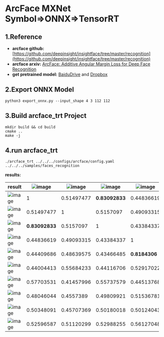 # ArcFace MXNet Symbol=>ONNX=>TensorRT

## 1.Reference
- **arcface github:** [https://github.com/deepinsight/insightface/tree/master/recognition](https://github.com/deepinsight/insightface/tree/master/recognition)
- **arcface arxiv:** [ArcFace: Additive Angular Margin Loss for Deep Face Recognition](https://arxiv.org/abs/1801.07698)
- **get pretrained model:** [BaiduDrive](https://pan.baidu.com/s/1wuRTf2YIsKt76TxFufsRNA) and [Dropbox](https://www.dropbox.com/s/tj96fsm6t6rq8ye/model-r100-arcface-ms1m-refine-v2.zip?dl=0)


## 2.Export ONNX Model
```
python3 export_onnx.py --input_shape 4 3 112 112
```

## 3.Build arcface_trt Project
```
mkdir build && cd build
cmake ..
make -j
```

## 4.run arcface_trt
```
./arcface_trt ../../../configs/arcface/config.yaml ../../../samples/faces_recognition
```
**results:**

result|![image](https://user-images.githubusercontent.com/36389436/106716971-056b8180-663a-11eb-8685-68915bd0bae7.png)|![image](https://user-images.githubusercontent.com/36389436/106717145-4368a580-663a-11eb-84c9-527f3ed2d49a.png)|![image](https://user-images.githubusercontent.com/36389436/106717235-61cea100-663a-11eb-9868-ea78291ee80c.png)|![image](https://user-images.githubusercontent.com/36389436/106717324-875baa80-663a-11eb-8bed-622f9368a69c.png)|![image](https://user-images.githubusercontent.com/36389436/106717398-a22e1f00-663a-11eb-855b-c81dc81ddcb3.png)|![image](https://user-images.githubusercontent.com/36389436/106717491-c427a180-663a-11eb-92e0-7bb688f465a0.png)|![image](https://user-images.githubusercontent.com/36389436/106718026-6e072e00-663b-11eb-8555-68196790fab5.png)|![image](https://user-images.githubusercontent.com/36389436/106718143-97c05500-663b-11eb-87d0-36edf3e5dbaa.png)|![image](https://user-images.githubusercontent.com/36389436/106718188-ab6bbb80-663b-11eb-803d-f6ecd3f8556b.png)|![image](https://user-images.githubusercontent.com/36389436/106718257-c3dbd600-663b-11eb-8fa7-f085a575288e.png) 
---|---|---|---|---|---|---|---|---|---|---
![image](https://user-images.githubusercontent.com/36389436/106716971-056b8180-663a-11eb-8685-68915bd0bae7.png)|1|0.51497477|**0.83092833**|0.44836619|0.44409686|0.44004413|0.57703531|0.48046044|0.50348091|0.52596587
![image](https://user-images.githubusercontent.com/36389436/106717145-4368a580-663a-11eb-84c9-527f3ed2d49a.png)|0.51497477|1|0.5157097|0.49093315|0.48639575|0.55684233|0.41457996|0.4557389|0.45707369|0.51120299
![image](https://user-images.githubusercontent.com/36389436/106717235-61cea100-663a-11eb-9868-ea78291ee80c.png)|**0.83092833**|0.5157097|1|0.43384337|0.43466485|0.44116706|0.55737579|0.49809921|0.50180018|0.52988255
![image](https://user-images.githubusercontent.com/36389436/106717324-875baa80-663a-11eb-8bed-622f9368a69c.png)|0.44836619|0.49093315|0.43384337|1|**0.8184306**|0.52917022|0.44513768|0.51536781|0.50124043|0.56127048
![image](https://user-images.githubusercontent.com/36389436/106717398-a22e1f00-663a-11eb-855b-c81dc81ddcb3.png)|0.44409686|0.48639575|0.43466485|**0.8184306**|1|0.53311759|0.48287207|0.50482482|0.52335793|0.49513683
![image](https://user-images.githubusercontent.com/36389436/106717491-c427a180-663a-11eb-92e0-7bb688f465a0.png)|0.44004413|0.55684233|0.44116706|0.52917022|0.53311759|1|0.46499243|0.51840144|0.4833495|0.43685332
![image](https://user-images.githubusercontent.com/36389436/106718026-6e072e00-663b-11eb-8555-68196790fab5.png)|0.57703531|0.41457996|0.55737579|0.44513768|0.48287207|0.46499243|1|0.53517133|0.51514965|0.48933336
![image](https://user-images.githubusercontent.com/36389436/106718143-97c05500-663b-11eb-87d0-36edf3e5dbaa.png)|0.48046044|0.4557389|0.49809921|0.51536781|0.50482482|0.51840144|0.53517133|1|0.4795776|0.47983229
![image](https://user-images.githubusercontent.com/36389436/106718188-ab6bbb80-663b-11eb-803d-f6ecd3f8556b.png)|0.50348091|0.45707369|0.50180018|0.50124043|0.52335793|0.4833495|0.51514965|0.4795776|1|0.51290995
![image](https://user-images.githubusercontent.com/36389436/106718257-c3dbd600-663b-11eb-8fa7-f085a575288e.png)|0.52596587|0.51120299|0.52988255|0.56127048|0.49513683|0.43685332|0.48933336|0.47983229|0.51290995|1
